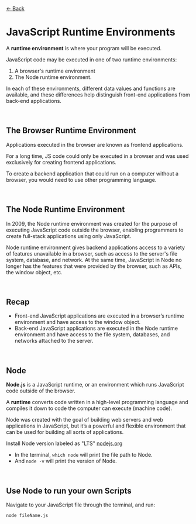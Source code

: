 [&larr; Back](./README.md)

# JavaScript Runtime Environments

A **runtime environment** is where your program will be executed.

JavaScript code may be executed in one of two runtime environments:

1. A browser's runtime environment
2. The Node runtime environment.

In each of these environments, different data values and functions are available, and these differences help distinguish front-end applications from back-end applications.

<br>

## The Browser Runtime Environment

Applications executed in the browser are known as frontend applications.

For a long time, JS code could only be executed in a browser and was used exclusively for creating frontend applications.

To create a backend application that could run on a computer without a browser, you would need to use other programming language.

<br>

## The Node Runtime Environment

In 2009, the Node runtime environment was created for the purpose of executing JavaScript code outside the browser, enabling programmers to create full-stack applications using only JavaScript.

Node runtime environment gives backend applications access to a variety of features unavailable in a browser, such as access to the server's file system, database, and network. At the same time, JavaScript in Node no longer has the features that were provided by the browser, such as APIs, the window object, etc.

<br>

## Recap

- Front-end JavaScript applications are executed in a browser’s runtime environment and have access to the window object.
- Back-end JavaScript applications are executed in the Node runtime environment and have access to the file system, databases, and networks attached to the server.

<br>

## Node

**Node.js** is a JavaScript runtime, or an environment which runs JavaScript code outside of the browser.

A **runtime** converts code written in a high-level programming language and compiles it down to code the computer can execute (machine code).

Node was created with the goal of building web servers and web applications in JavaScript, but it’s a powerful and flexible environment that can be used for building all sorts of applications.

Install Node version labeled as "LTS" [nodejs.org](https://nodejs.org/en/)

- In the terminal, `which node` will print the file path to Node.
- And `node -v` will print the version of Node.

<br>

## Use Node to run your own Scripts

Navigate to your JavaScript file through the terminal, and run:

```
node fileName.js
```
